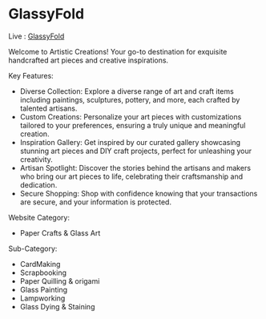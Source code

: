 # GlassyFold

Live : [GlassyFold](https://glassyfold.web.app/)

Welcome to Artistic Creations! Your go-to destination for exquisite handcrafted art pieces and creative inspirations.

Key Features:
- Diverse Collection: Explore a diverse range of art and craft items including paintings, sculptures, pottery, and more, each crafted by talented artisans.
- Custom Creations: Personalize your art pieces with customizations tailored to your preferences, ensuring a truly unique and meaningful creation.
- Inspiration Gallery: Get inspired by our curated gallery showcasing stunning art pieces and DIY craft projects, perfect for unleashing your creativity.
- Artisan Spotlight: Discover the stories behind the artisans and makers who bring our art pieces to life, celebrating their craftsmanship and dedication.
- Secure Shopping: Shop with confidence knowing that your transactions are secure, and your information is protected.


Website Category: 
- Paper Crafts & Glass Art

Sub-Category:

 - CardMaking
 - Scrapbooking
 - Paper Quilling & origami
 - Glass Painting
 - Lampworking
 - Glass Dying & Staining